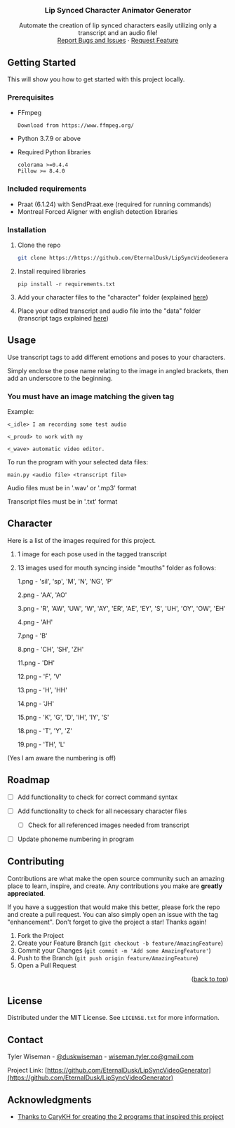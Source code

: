 <div id="top"></div>

<!-- PROJECT LOGO -->
<br />
<div align="center">

<h3 align="center">Lip Synced Character Animator Generator</h3>

  <p align="center">
    Automate the creation of lip synced characters easily utilizing only a transcript and an audio file!
    <br />
    <a href="https://github.com/EternalDusk/LipSyncVideoGenerator/issues">Report Bugs and Issues</a>
    ·
    <a href="https://github.com/EternalDusk/LipSyncVideoGenerator/issues">Request Feature</a>
  </p>
</div>


<!-- GETTING STARTED -->
## Getting Started

This will show you how to get started with this project locally.

### Prerequisites

* FFmpeg
  ```
  Download from https://www.ffmpeg.org/
  ```
* Python 3.7.9 or above

* Required Python libraries
  ```
  colorama >=0.4.4
  Pillow >= 8.4.0
  ```

### Included requirements

* Praat (6.1.24) with SendPraat.exe (required for running commands)
* Montreal Forced Aligner with english detection libraries

### Installation

1. Clone the repo
   ```sh
   git clone https://https://github.com/EternalDusk/LipSyncVideoGenerator.git
   ```
2. Install required libraries
   ```
   pip install -r requirements.txt
   ```
3. Add your character files to the "character" folder (explained <a href="#character">here</a>)

4. Place your edited transcript and audio file into the "data" folder (transcript tags explained <a href="#usage">here</a>)



<!-- USAGE EXAMPLES -->
<div id="usage"></div>

## Usage

Use transcript tags to add different emotions and poses to your characters.

Simply enclose the pose name relating to the image in angled brackets, then add an underscore to the beginning.

### You must have an image matching the given tag

Example:

```
<_idle> I am recording some test audio

<_proud> to work with my

<_wave> automatic video editor.
```
To run the program with your selected data files:
```
main.py <audio file> <transcript file>
```

Audio files must be in '.wav' or '.mp3' format

Transcript files must be in '.txt' format

<!-- CHARACTER -->
 <div id="character"></div>

 ## Character

 Here is a list of the images required for this project.

 1) 1 image for each pose used in the tagged transcript

 2) 13 images used for mouth syncing inside "mouths" folder as follows:

      1.png - 'sil', 'sp', 'M', 'N', 'NG', 'P'

      2.png - 'AA', 'AO'

      3.png - 'R', 'AW', 'UW', 'W', 'AY', 'ER', 'AE', 'EY', 'S', 'UH', 'OY', 'OW', 'EH'

      4.png - 'AH'

      7.png - 'B'

      8.png - 'CH', 'SH', 'ZH'

      11.png - 'DH'

      12.png - 'F', 'V'

      13.png - 'H', 'HH'

      14.png - 'JH'

      15.png - 'K', 'G', 'D', 'IH', 'IY', 'S'

      18.png - 'T', 'Y', 'Z'

      19.png - 'TH', 'L'

(Yes I am aware the numbering is off)

<!-- ROADMAP -->
## Roadmap

- [ ] Add functionality to check for correct command syntax
- [ ] Add functionality to check for all necessary character files
    - [ ] Check for all referenced images needed from transcript
- [ ] Update phoneme numbering in program




<!-- CONTRIBUTING -->
## Contributing

Contributions are what make the open source community such an amazing place to learn, inspire, and create. Any contributions you make are **greatly appreciated**.

If you have a suggestion that would make this better, please fork the repo and create a pull request. You can also simply open an issue with the tag "enhancement".
Don't forget to give the project a star! Thanks again!

1. Fork the Project
2. Create your Feature Branch (`git checkout -b feature/AmazingFeature`)
3. Commit your Changes (`git commit -m 'Add some AmazingFeature'`)
4. Push to the Branch (`git push origin feature/AmazingFeature`)
5. Open a Pull Request

<p align="right">(<a href="#top">back to top</a>)</p>



<!-- LICENSE -->
## License

Distributed under the MIT License. See `LICENSE.txt` for more information.



<!-- CONTACT -->
## Contact

Tyler Wiseman - [@duskwiseman](https://twitter.com/duskwiseman) - wiseman.tyler.co@gmail.com

Project Link: [https://github.com/EternalDusk/LipSyncVideoGenerator](https://github.com/EternalDusk/LipSyncVideoGenerator)



<!-- ACKNOWLEDGMENTS -->
## Acknowledgments

* [Thanks to CaryKH for creating the 2 programs that inspired this project](https://www.youtube.com/watch?v=y3B8YqeLCpY)
